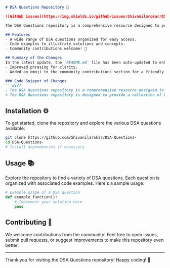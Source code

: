 ```markdown
# DSA Questions Repository 🚀

![GitHub issues](https://img.shields.io/github/issues/Shivanilarokar/DSA-Questions-) ![License](https://img.shields.io/badge/license-MIT-blue.svg)

The DSA Questions repository is a comprehensive resource designed to provide a collection of Data Structures and Algorithms (DSA) questions to help you enhance your coding skills and prepare for technical interviews.

## Features
- A wide range of DSA questions organized for easy access.
- Code examples to illustrate solutions and concepts.
- Community contributions welcome! 🤝

## Summary of the Changes
In the latest update, the `README.md` file has been auto-updated to enhance the clarity and presentation of the repository. Key changes include:
- Improved phrasing for clarity.
- Added an emoji to the community contributions section for a friendly touch.

### Code Snippet of Changes
```diff
- The DSA Questions repository is a comprehensive resource designed to provide a collection of Data Structures and Algorithms (DSA) questions to help you enhance your coding skills and prepare for technical interviews.
+ The DSA Questions repository is designed to provide a collection of Data Structures and Algorithms (DSA) questions to help you enhance your coding skills and prepare for technical interviews.
```

## Installation ⚙️
To get started, clone the repository and explore the various DSA questions available:
```bash
git clone https://github.com/Shivanilarokar/DSA-Questions-
cd DSA-Questions-
# Install dependencies if necessary
```

## Usage 📚
Explore the repository to find a variety of DSA questions. Each question is organized with associated code examples. Here's a sample usage:
```python
# Example usage of a DSA question
def example_function():
    # Implement your solution here
    pass
```

## Contributing 🤝
We welcome contributions from the community! Feel free to open issues, submit pull requests, or suggest improvements to make this repository even better.

---

Thank you for visiting the DSA Questions repository! Happy coding! 🚀
```